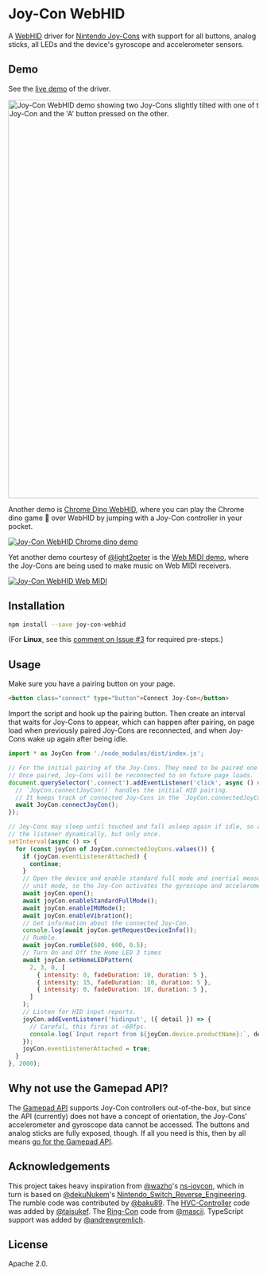 # Joy-Con WebHID

A [WebHID](https://web.dev/hid) driver for
[Nintendo Joy-Cons](https://en.wikipedia.org/wiki/Joy-Con) with support for all buttons, analog
sticks, all LEDs and the device's gyroscope and accelerometer sensors.

## Demo

See the [live demo](https://tomayac.github.io/joy-con-webhid/demo/) of the driver.

<img width="800" alt="Joy-Con WebHID demo showing two Joy-Cons slightly tilted with one of the analog sticks moved to the right on one Joy-Con and the 'A' button pressed on the other." src="https://user-images.githubusercontent.com/145676/101152193-01fc4f80-3623-11eb-8afd-50485f2807c6.png">

Another demo is [Chrome Dino WebHID](https://github.com/tomayac/chrome-dino-webhid), where you
can play the Chrome dino game 🦖 over WebHID by jumping with a Joy-Con controller in your pocket.

[![Joy-Con WebHID Chrome dino demo](https://img.youtube.com/vi/HuhQXXgDnCQ/0.jpg)](https://www.youtube.com/watch?v=HuhQXXgDnCQ)

Yet another demo courtesy of [@light2peter](https://github.com/light2peter) is the [Web MIDI demo](https://tomayac.github.io/joy-con-webhid/demo/webmidi.html), where the Joy-Cons are being used to make music on Web MIDI receivers.

[![Joy-Con WebHID Web MIDI](https://img.youtube.com/vi/tMTnkjwSFNM/0.jpg)](https://youtu.be/tMTnkjwSFNM?t=42)

## Installation

```bash
npm install --save joy-con-webhid
```

(For **Linux**, see this [comment on Issue #3](https://github.com/tomayac/joy-con-webhid/issues/3#issuecomment-944427792)
for required pre-steps.)

## Usage

Make sure you have a pairing button on your page.

```html
<button class="connect" type="button">Connect Joy-Con</button>
```

Import the script and hook up the pairing button.
Then create an interval that waits for Joy-Cons to appear,
which can happen after pairing, on page load when previously paired Joy-Cons are reconnected,
and when Joy-Cons wake up again after being idle.

```js
import * as JoyCon from './node_modules/dist/index.js';

// For the initial pairing of the Joy-Cons. They need to be paired one by one.
// Once paired, Joy-Cons will be reconnected to on future page loads.
document.querySelector('.connect').addEventListener('click', async () => {
  // `JoyCon.connectJoyCon()` handles the initial HID pairing.
  // It keeps track of connected Joy-Cons in the `JoyCon.connectedJoyCons` Map.
  await JoyCon.connectJoyCon();
});

// Joy-Cons may sleep until touched and fall asleep again if idle, so attach
// the listener dynamically, but only once.
setInterval(async () => {
  for (const joyCon of JoyCon.connectedJoyCons.values()) {
    if (joyCon.eventListenerAttached) {
      continue;
    }
    // Open the device and enable standard full mode and inertial measurement
    // unit mode, so the Joy-Con activates the gyroscope and accelerometers.
    await joyCon.open();
    await joyCon.enableStandardFullMode();
    await joyCon.enableIMUMode();
    await joyCon.enableVibration();
    // Get information about the connected Joy-Con.
    console.log(await joyCon.getRequestDeviceInfo());
    // Rumble.
    await joyCon.rumble(600, 600, 0.5);
    // Turn On and Off the Home LED 3 times
    await joyCon.setHomeLEDPattern(
      2, 3, 0, [
        { intensity: 0, fadeDuration: 10, duration: 5 },
        { intensity: 15, fadeDuration: 10, duration: 5 },
        { intensity: 0, fadeDuration: 10, duration: 5 },
      ]
    );
    // Listen for HID input reports.
    joyCon.addEventListener('hidinput', ({ detail }) => {
      // Careful, this fires at ~60fps.
      console.log(`Input report from ${joyCon.device.productName}:`, detail);
    });
    joyCon.eventListenerAttached = true;
  }
}, 2000);
```

## Why not use the Gamepad API?

The [Gamepad API](https://w3c.github.io/gamepad/)
supports Joy-Con controllers out-of-the-box,
but since the API (currently) does not have a concept of orientation,
the Joy-Cons' accelerometer and gyroscope data cannot be accessed.
The buttons and analog sticks are fully exposed, though.
If all you need is this, then by all means
[go for the Gamepad API](https://web.dev/gamepad/).

## Acknowledgements

This project takes heavy inspiration from [@wazho](https://github.com/wazho)'s
[ns-joycon](https://github.com/wazho/ns-joycon),
which in turn is based on [@dekuNukem](https://github.com/dekuNukem)'s
[Nintendo_Switch_Reverse_Engineering](https://github.com/dekuNukem/Nintendo_Switch_Reverse_Engineering).
The rumble code was contributed by
[@baku89](https://github.com/baku89).
The [HVC-Controller](https://twitter.com/taisukef/status/1572349705828569092) code was added by [@taisukef](https://github.com/taisukef).
The [Ring-Con](https://en.wikipedia.org/wiki/Ring_Fit_Adventure) code from [@mascii](https://github.com/mascii/demo-of-ring-con-with-web-hid).
TypeScript support was added by [@andrewgremlich](https://github.com/andrewgremlich).

## License

Apache 2.0.
